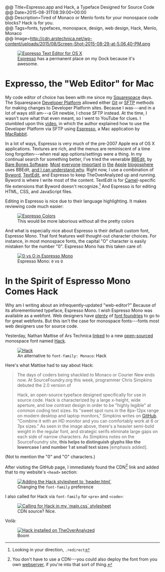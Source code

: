 @@ Title=Espresso.app and Hack, a Typeface Designed for Source Code 
@@ Date=2015-08-31T08:39:00+00:00  
@@ Description=Tired of Monaco or Menlo fonts for your monospace code blocks? Hack is for you.  
@@ Tags=fonts, typefaces, monospace, design, web design, Hack, Menlo, Monaco  
@@ Image=http://cdn.arstechnica.net/wp-content/uploads/2015/08/Screen-Shot-2015-08-29-at-5.06.40-PM.png  

<figure>
	<a class="nohover" href="http://macrabbit.com/espresso/images/screenshots-2.0/Main-SourceEditor.jpg">
		<img src="http://macrabbit.com/espresso/images/screenshots-2.0/Main-SourceEditor.jpg" alt="Espresso Text Editor for OS X" />
	</a>
	<figcaption><a href="http://macrabbit.com/espresso/">Espresso</a> has a permanent place on my Dock because it's awesome.</figcaption>
</figure>

# Expresso, the "Web Editor" for Mac

My code editor of choice has been with me since my [Squarespace][theoveranalyzed] days. The Squarespace [Developer Platform][squarespace] allowed either [Git][wikipedia] or [SFTP][wikipedia 2] methods for making changes to Developer Platform sites. Because I was---and in a lot of ways still am---a Git newbie, I chose SFTP instead. At the time, I wasn't sure what that even meant, so I went to YouTube for clues. I stumbled upon this [video][youtube], in which the author explained how to use the Developer Platform via SFTP using [Espresso][macrabbit], a Mac application by [MacRabbit][macrabbit 2]. 

In a lot of ways, Espresso is very much of the pre-2007 Apple era of OS X applications. Textures are rich, and the menus are reminiscent of a time long forgotten---when real app options/settings were a thing. In my continual search for something better, I've tried the venerable [BBEdit][wikipedia 3], by [Bare Bones Software][barebones]. [Most][twitter] [everyone][twitter 2] [important][twitter 3] [in][twitter 4] [the][twitter 5] [Apple][twitter 6] [blogosphere][twitter 7] uses BBEdit, [and I can understand why][duckduckgo]. Right now, I use a combination of [Byword][bywordapp], [TextEdit][wikipedia 4], and Espresso to keep TheOverAnalyzed up and running. Byword is where I write most of the content. TextEdit is for [Camel][theoveranalyzed 2]-specific file extensions that Byword doesn't recognize.[^redirect] And Espresso is for editing HTML, CSS, and JavaScript files.

Editing in Espresso is nice due to their language highlighting. It makes reviewing code much easier:

<figure>
	<a class="nohover" href="http://d.pr/i/1jmu3+">
		<img src="http://d.pr/i/1jmu3+" alt="Espresso Colors" />
	</a>
	<figcaption>This would be more laborious without all the pretty colors</figcaption>
</figure>

And what is especially nice about Espresso is their default custom font, Espresso Mono. That font features well thought-out character choices. For instance, in most monospace fonts, the capital "O" character is easily mistaken for the number "0". Espresso Mono has this taken care of:

<figure>
	<a class="nohover" href="http://d.pr/i/1fh8y+">
		<img src="http://d.pr/i/1fh8y+" alt="0 vs O in Espresso Mono" />
	</a>
	<figcaption>Espresso Mono: <code>0</code> vs <code>O</code></figcaption>
</figure>

# In the Spirit of Espresso Mono Comes Hack

Why am I writing about an infrequently-updated "web-editor?" Because of its aforementioned typeface, Espresso Mono. I wish Espresso Mono was available as a webfont. Web designers have [plenty][typography] of [font foundries][fontbureau] to go to for great webfonts. But this isn't the case for monospace fonts---fonts most web designers use for source code.

Yesterday, Nathan Mattise of Ars Technica [linked][arstechnica] to a new [open-sourced][github] monospace font named [Hack][sourcefoundry].

<figure>
	<a class="nohover" href="http://cdn.arstechnica.net/wp-content/uploads/2015/08/Screen-Shot-2015-08-29-at-5.06.40-PM.png">
		<img src="http://cdn.arstechnica.net/wp-content/uploads/2015/08/Screen-Shot-2015-08-29-at-5.06.40-PM.png" alt="Hack" />
	</a>
	<figcaption>An alternative to <code>font-family: Monaco</code>: Hack</figcaption>
</figure>

Here's what Mattise had to say about Hack:
>The days of coders being shackled to Monaco or Courier New ends now. At SourceFoundry.org this week, programmer Chris Simpkins debuted the 2.0 version of 
>
>Hack, an open-source typeface designed specifically for use in source code.
Hack is characterized by a large x-height, wide aperture, and low contrast design in order to be "highly legible" at common coding text sizes. Its "sweet spot runs in the 8px-12px range on modern desktop and laptop monitors," Simpkins writes on [GitHub][github]. "Combine it with an HD monitor and you can comfortably work at 6 or 7px sizes." As seen in the image above, there's a heavier semi-bold weight in the regular font, and strategic serifs eliminate large gaps on each side of narrow characters. As Simpkins notes on the SourceFoundry site, **this helps to distinguish glyphs like the lowercase l and number 1 at small text sizes** [emphasis added].

(Not to mention the "0" and "O" characters.)

After visiting the GitHub page, I immediately found the CDN[^cdn] link and added that to my website's `<head>` section:

<figure>
	<a class="nohover" href="http://d.pr/i/sINJ+">
		<img src="http://d.pr/i/sINJ+" alt="Adding the Hack stylesheet to `header.html`">
	</a>
	<figcaption>Changing the <code>font-family</code> preference</figcaption>
</figure>

I also called for Hack via `font-family` for `<pre>` and `<code>`:

<figure>
	<a class="nohover" href="http://d.pr/i/176dB+">
		<img src="http://d.pr/i/176dB+" alt="Calling for Hack in my `main.css` stylesheet">
	</a>
	<figcaption>CDN source? Nice.</figcaption>
</figure>

Voilà:

<figure>
	<a class="nohover" href="http://d.pr/i/12y9F+">
		<img src="http://d.pr/i/12y9F+" alt="Hack installed on TheOverAnalyzed">
	</a>
	<figcaption>Boom</figcaption>
</figure>

[^cdn]: You don't have to use a CDN---you could also deploy the font from you own [webserver][github 2], if you're into that sort of thing.
[^redirect]: Looking in your direction, `.redirect`

[arstechnica]: http://arstechnica.com/information-technology/2015/08/open-source-typeface-hack-brings-design-to-source-code/
[barebones]: http://www.barebones.com/products/bbedit/
[bywordapp]: http://bywordapp.com/
[duckduckgo]: http://duckduckgo.com/?q=bbedit&t=osx
[fontbureau]: http://www.fontbureau.com
[github]: https://github.com/chrissimpkins/Hack#about
[github 2]: https://github.com/chrissimpkins/Hack#host-hack-font-files-on-your-server
[macrabbit]: http://macrabbit.com/espresso/
[macrabbit 2]: http://macrabbit.com
[sourcefoundry]: http://sourcefoundry.org/hack/
[squarespace]: http://developers.squarespace.com
[theoveranalyzed]: /tags/Squarespace
[theoveranalyzed 2]: /2015/6/17/leaving-squarespace-part-I-getting-started-with-camel
[twitter]: http://twitter.com/gruber
[twitter 2]: http://twitter.com/siracusa
[twitter 3]: http://twitter.com/jsnell
[twitter 4]: http://www.twitter.com/jdalrymple
[twitter 5]: http://www.twitter.com/reneritchie
[twitter 6]: http://www.twitter.com/danielpunkass
[twitter 7]: http://www.twitter.com/jamesthomson
[typography]: http://www.typography.com/
[wikipedia]: https://en.wikipedia.org/wiki/Git_(software)
[wikipedia 2]: https://en.wikipedia.org/wiki/SFTP
[wikipedia 3]: https://en.wikipedia.org/wiki/BBEdit
[wikipedia 4]: https://en.wikipedia.org/wiki/TextEdit
[youtube]: https://www.youtube.com/watch?v=HzravxTgTe4